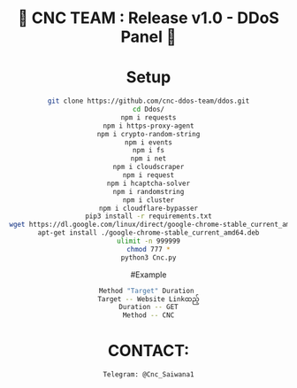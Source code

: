 <div align=center>
 
# 🚀 CNC TEAM : Release v1.0 - DDoS Panel 🚀

# Setup
```sh
git clone https://github.com/cnc-ddos-team/ddos.git
cd Ddos/
npm i requests
npm i https-proxy-agent
npm i crypto-random-string
npm i events
npm i fs
npm i net
npm i cloudscraper
npm i request
npm i hcaptcha-solver
npm i randomstring
npm i cluster
npm i cloudflare-bypasser
pip3 install -r requirements.txt
wget https://dl.google.com/linux/direct/google-chrome-stable_current_amd64.deb
apt-get install ./google-chrome-stable_current_amd64.deb
ulimit -n 999999
chmod 777 *
python3 Cnc.py
```

#Example
```sh
Method "Target" Duration 
Target -- Website Linkထည့်
Duration -- GET
Method -- CNC
```

# CONTACT:
```sh
Telegram: @Cnc_Saiwana1
```

